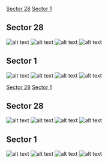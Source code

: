 [Sector 28](#sector28)
[Sector 1](#sector1)

<a name = "sector28"></a>
## Sector 28
![alt text](/tt/HATS-14_Sector_28/HATS-14_Sector_28_a_TimeSeries.png)
![alt text](/tt/HATS-14_Sector_28/HATS-14_Sector_28_b_FoldedLightCurve.png)
![alt text](/tt/HATS-14_Sector_28/HATS-14_Sector_28_b_IndividualTransitsWithFit.png)
![alt text](/tt/HATS-14_Sector_28/HATS-14_Sector_28_c_TimingResiduals.png)

<a name = "sector1"></a>
## Sector 1
![alt text](/tt/HATS-14_Sector_1/HATS-14_Sector_1_a_TimeSeries.png)
![alt text](/tt/HATS-14_Sector_1/HATS-14_Sector_1_b_FoldedLightCurve.png)
![alt text](/tt/HATS-14_Sector_1/HATS-14_Sector_1_b_IndividualTransitsWithFit.png)
![alt text](/tt/HATS-14_Sector_1/HATS-14_Sector_1_c_TimingResiduals.png)

[Sector 28](#sector28)
[Sector 1](#sector1)

<a name = "sector28"></a>
## Sector 28
![alt text](/tt/HATS-14_Sector_28/HATS-14_Sector_28_a_TimeSeries.png)
![alt text](/tt/HATS-14_Sector_28/HATS-14_Sector_28_b_FoldedLightCurve.png)
![alt text](/tt/HATS-14_Sector_28/HATS-14_Sector_28_b_IndividualTransitsWithFit.png)
![alt text](/tt/HATS-14_Sector_28/HATS-14_Sector_28_c_TimingResiduals.png)

<a name = "sector1"></a>
## Sector 1
![alt text](/tt/HATS-14_Sector_1/HATS-14_Sector_1_a_TimeSeries.png)
![alt text](/tt/HATS-14_Sector_1/HATS-14_Sector_1_b_FoldedLightCurve.png)
![alt text](/tt/HATS-14_Sector_1/HATS-14_Sector_1_b_IndividualTransitsWithFit.png)
![alt text](/tt/HATS-14_Sector_1/HATS-14_Sector_1_c_TimingResiduals.png)

